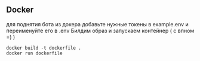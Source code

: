 ## Docker
для поднятия бота из докера добавьте нужные токены в example.env и переименуйте его в .env
Билдим образ и запускаем контейнер ( с впном =) )
```
docker build -t dockerfile .
docker run dockerfile 
```
